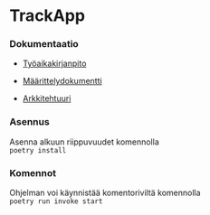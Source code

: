 # TrackApp

### Dokumentaatio

- [Työaikakirjanpito](https://github.com/maizzuu/ot-harjoitustyo/blob/master/time_management.md)
  
- [Määrittelydokumentti](https://github.com/maizzuu/ot-harjoitustyo/blob/master/dokumentaatio/requirements_specification.md) 

- [Arkkitehtuuri](https://github.com/maizzuu/ot-harjoitustyo/blob/master/dokumentaatio/arkkitehtuuri.md)

### Asennus
Asenna alkuun riippuvuudet komennolla  
` poetry install `

### Komennot

Ohjelman voi käynnistää komentoriviltä komennolla  
` poetry run invoke start `
